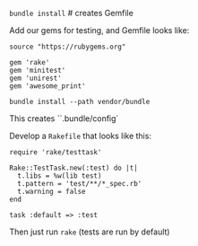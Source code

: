 `bundle install` # creates Gemfile

Add our gems for testing, and Gemfile looks like:

```
source "https://rubygems.org"

gem 'rake'
gem 'minitest'
gem 'unirest'
gem 'awesome_print'
```

`bundle install --path vendor/bundle`

This creates ``.bundle/config`

Develop a `Rakefile` that looks like this:

```
require 'rake/testtask'

Rake::TestTask.new(:test) do |t|
  t.libs = %w(lib test)
  t.pattern = 'test/**/*_spec.rb'
  t.warning = false
end

task :default => :test
```

Then just run `rake` (tests are run by default)